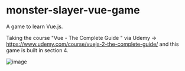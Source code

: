 # monster-slayer-vue-game
A game to learn Vue.js.

Taking the course "Vue - The Complete Guide " via Udemy -> https://www.udemy.com/course/vuejs-2-the-complete-guide/ and this game is built in section 4.

![image](https://user-images.githubusercontent.com/10922440/140531760-586de3e6-5f4e-4b5f-9ee6-2deff2bd6d15.png)

